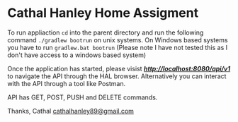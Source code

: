 # Cathal Hanley Home Assigment

To run appliaction `cd` into the parent directory and run the following command `./gradlew bootrun` on unix systems. On Windows based systems you have to run `gradlew.bat bootrun` (Please note I have not tested this as I don't have access to a windows based system)

Once the application has started, please visist ***[http://localhost:8080/api/v1](http://localhost:8080/api/v1)*** to navigate the API through the HAL browser. Alternatively you can interact with the API through a tool like Postman.

API has GET, POST, PUSH and DELETE commands.

Thanks,
Cathal
[cathalhanley89@gmail.com](mailto:cathalhanley89@gmail.com)
